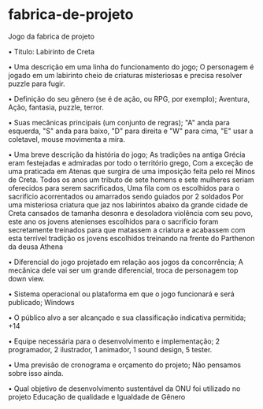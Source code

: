 # fabrica-de-projeto
 Jogo da fabrica de projeto
 
 • Titulo:
  Labirinto de Creta
  
• Uma descrição em uma linha do funcionamento do jogo;
 O personagem é jogado em um labirinto cheio de criaturas misteriosas e precisa resolver puzzle para fugir.

• Definição do seu gênero (se é de ação, ou RPG, por exemplo);
 Aventura, Ação, fantasia, puzzle, terror. 

• Suas mecânicas principais (um conjunto de regras);
 "A" anda para esquerda, "S" anda para baixo, "D" para direita e "W" para cima,
 "E" usar a coletavel, mouse movimenta a mira.

• Uma breve descrição da história do jogo;
 As tradições na antiga Grécia eram festejadas e admiradas por todo o território grego,
Com a exceção de uma praticada em Atenas que surgira de uma imposição feita pelo rei Minos de Creta.
 Todos os anos um tributo de sete homens e sete mulheres seriam oferecidos para serem sacrificados, 
Uma fila com os escolhidos para o sacrifício acorrentados ou amarrados sendo guiados por 2 soldados
Por uma misteriosa criatura que jaz nos labirintos abaixo da grande cidade de Creta 
cansados de tamanha desonra e desoladora violência com seu povo, este ano os jovens atenienses escolhidos 
para o sacrifício foram secretamente treinados para que matassem a criatura e acabassem com esta terrível
tradição os jovens escolhidos treinando na frente do Parthenon da deusa Athena

• Diferencial do jogo projetado em relação aos jogos da concorrência;
 A mecânica dele vai ser um grande diferencial, troca de personagem top down view.

• Sistema operacional ou plataforma em que o jogo funcionará e será publicado;
 Windows

• O público alvo a ser alcançado e sua classificação indicativa permitida;
  +14

• Equipe necessária para o desenvolvimento e implementação;
 2 programador, 2 ilustrador, 1 animador, 1 sound design, 5 tester.
  
• Uma previsão de cronograma e orçamento do projeto;
 Não pensamos sobre isso ainda.

• Qual objetivo de desenvolvimento sustentável da ONU foi utilizado no projeto
 Educação de qualidade e Igualdade de Gênero
